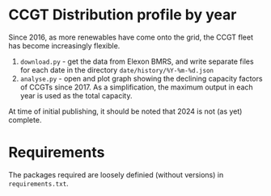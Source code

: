 # CCGT Distribution profile by year

Since 2016, as more renewables have come onto the grid, the CCGT fleet has become increasingly flexible.

1. `download.py` - get the data from Elexon BMRS, and write separate files for each date in the directory `date/history/%Y-%m-%d.json`
2. `analyse.py` - open and plot graph showing the declining capacity factors of CCGTs since 2017. As a simplification, the maximum output in each year is used as the total capacity. 

At time of initial publishing, it should be noted that 2024 is not (as yet) complete.

# Requirements
The packages required are loosely definied (without versions) in `requirements.txt`. 